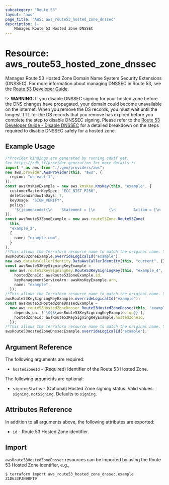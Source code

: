 ```yaml
---
subcategory: "Route 53"
layout: "aws"
page_title: "AWS: aws_route53_hosted_zone_dnssec"
description: |-
    Manages Route 53 Hosted Zone DNSSEC
---
```


# Resource: aws\_route53\_hosted\_zone\_dnssec

Manages Route 53 Hosted Zone Domain Name System Security Extensions (DNSSEC). For more information about managing DNSSEC in Route 53, see the [Route 53 Developer Guide](https://docs.aws.amazon.com/Route53/latest/DeveloperGuide/dns-configuring-dnssec.html).

!> **WARNING:** If you disable DNSSEC signing for your hosted zone before the DNS changes have propagated, your domain could become unavailable on the internet. When you remove the DS records, you must wait until the longest TTL for the DS records that you remove has expired before you complete the step to disable DNSSEC signing. Please refer to the [Route 53 Developer Guide - Disable DNSSEC](https://docs.aws.amazon.com/Route53/latest/DeveloperGuide/dns-configuring-dnssec-disable.html) for a detailed breakdown on the steps required to disable DNSSEC safely for a hosted zone.

## Example Usage

```typescript
/*Provider bindings are generated by running cdktf get.
See https://cdk.tf/provider-generation for more details.*/
import * as aws from "./.gen/providers/aws";
new aws.provider.AwsProvider(this, "aws", {
  region: "us-east-1",
});
const awsKmsKeyExample = new aws.kmsKey.KmsKey(this, "example", {
  customerMasterKeySpec: "ECC_NIST_P256",
  deletionWindowInDays: 7,
  keyUsage: "SIGN_VERIFY",
  policy:
    '${jsonencode({\n    Statement = [\n      {\n        Action = [\n          "kms:DescribeKey",\n          "kms:GetPublicKey",\n          "kms:Sign",\n        ],\n        Effect = "Allow"\n        Principal = {\n          Service = "dnssec-route53.amazonaws.com"\n        }\n        Sid      = "Allow Route 53 DNSSEC Service",\n        Resource = "*"\n        Condition = {\n          StringEquals = {\n            "aws:SourceAccount" = data.aws_caller_identity.current.account_id\n          }\n          ArnLike = {\n            "aws:SourceArn" = "arn:aws:route53:::hostedzone/*"\n          }\n        }\n      },\n      {\n        Action = "kms:CreateGrant",\n        Effect = "Allow"\n        Principal = {\n          Service = "dnssec-route53.amazonaws.com"\n        }\n        Sid      = "Allow Route 53 DNSSEC Service to CreateGrant",\n        Resource = "*"\n        Condition = {\n          Bool = {\n            "kms:GrantIsForAWSResource" = "true"\n          }\n        }\n      },\n      {\n        Action = "kms:*"\n        Effect = "Allow"\n        Principal = {\n          AWS = "arn:aws:iam::${data.aws_caller_identity.current.account_id}:root"\n        }\n        Resource = "*"\n        Sid      = "Enable IAM User Permissions"\n      },\n    ]\n    Version = "2012-10-17"\n  })}',
});
const awsRoute53ZoneExample = new aws.route53Zone.Route53Zone(
  this,
  "example_2",
  {
    name: "example.com",
  }
);
/*This allows the Terraform resource name to match the original name. You can remove the call if you don't need them to match.*/
awsRoute53ZoneExample.overrideLogicalId("example");
new aws.dataAwsCallerIdentity.DataAwsCallerIdentity(this, "current", {});
const awsRoute53KeySigningKeyExample =
  new aws.route53KeySigningKey.Route53KeySigningKey(this, "example_4", {
    hostedZoneId: awsRoute53ZoneExample.id,
    keyManagementServiceArn: awsKmsKeyExample.arn,
    name: "example",
  });
/*This allows the Terraform resource name to match the original name. You can remove the call if you don't need them to match.*/
awsRoute53KeySigningKeyExample.overrideLogicalId("example");
const awsRoute53HostedZoneDnssecExample =
  new aws.route53HostedZoneDnssec.Route53HostedZoneDnssec(this, "example_5", {
    depends_on: [`\${${awsRoute53KeySigningKeyExample.fqn}}`],
    hostedZoneId: awsRoute53KeySigningKeyExample.hostedZoneId,
  });
/*This allows the Terraform resource name to match the original name. You can remove the call if you don't need them to match.*/
awsRoute53HostedZoneDnssecExample.overrideLogicalId("example");

```

## Argument Reference

The following arguments are required:

* `hostedZoneId` - (Required) Identifier of the Route 53 Hosted Zone.

The following arguments are optional:

* `signingStatus` - (Optional) Hosted Zone signing status. Valid values: `signing`, `notSigning`. Defaults to `signing`.

## Attributes Reference

In addition to all arguments above, the following attributes are exported:

* `id` - Route 53 Hosted Zone identifier.

## Import

`awsRoute53HostedZoneDnssec` resources can be imported by using the Route 53 Hosted Zone identifier, e.g.,

```console
$ terraform import aws_route53_hosted_zone_dnssec.example Z1D633PJN98FT9
```
